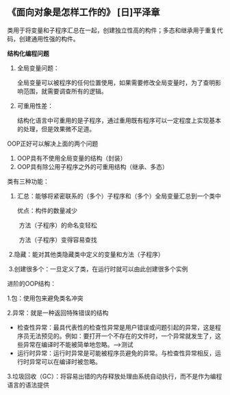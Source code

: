 ## 《面向对象是怎样工作的》   [日]平泽章

类用于将变量和子程序汇总在一起，创建独立性高的构件；多态和继承用于重复代码，创建通用性强的构件。

**结构化编程问题**

1. 全局变量问题：

   全局变量可以被程序的任何位置使用，如果需要修改全局变量时，为了查明影响范围，就需要调查所有的逻辑。

2. 可重用性差：

   结构化语言中可重用的是子程序，通过重用既有程序可以一定程度上实现基本的处理，但是效果微不足道。

OOP正好可以解决上面的两个问题

1. OOP具有不使用全局变量的结构（封装）
2. OOP具有除公用子程序之外的可重用结构（继承、多态）



类有三种功能：

1. 汇总：能够将紧密联系的（多个）子程序和（多个）全局变量汇总到一个类中

   优点：构件的数量减少

   ​			方法（子程序）的命名变轻松

   ​			方法（子程序）变得容易查找

​    2.隐藏：能对其他类隐藏类中定义的变量和方法（子程序）

​	3.创建很多个：一旦定义了类，在运行时就可以由此创建很多个实例



进阶的OOP结构：

1.包：使用包来避免类名冲突

2.异常：就是一种返回特殊错误的结构

- 检查性异常：最具代表性的检查性异常是用户错误或问题引起的异常，这是程序员无法预见的。例如：要打开一个不存在的文件时，一个异常就发生了，这些异常在编译时不能被简单地忽略。—>测试
- 运行时异常：运行时异常是可能被程序员避免的异常。与检查性异常相反，运行时异常可以在编译时被忽略。

3.垃圾回收（GC）：将容易出错的内存释放处理由系统自动执行，而不是作为编程语言的语法提供







